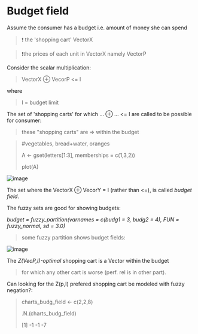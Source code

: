 # Budget field

Assume the consumer has a budget i.e. amount of money she can spend

> ❗ the 'shopping cart' VectorX

> ❗the prices of each unit in VectorX namely VectorP

Consider the scalar multiplication:

> VectorX ⊕ VecorP <= I

where

> I = budget limit

The set of 'shopping carts' for which ... ⊕ ... <= I are called to be possible for consumer:

> these "shopping carts" are => within the budget

> #vegetables, bread+water, oranges
> 
> A <- gset(letters[1:3], memberships = c(1,3,2))
> 
> plot(A)

![image](https://github.com/user-attachments/assets/8a17cf9c-ea16-4bae-b38c-e37a89e73f70)


The set where the VectorX ⊕ VecorY = I (rather than <=), is called *budget field*.

The fuzzy sets are good for showing budgets:

*budget = fuzzy_partition(varnames = c(budg1 = 3, budg2 = 4), FUN = fuzzy_normal, sd = 3.0)*

> some fuzzy partition shows budget fields:

![image](https://github.com/jacekturek/fuzyecon/assets/62720909/c45da371-3361-4be9-8f79-ef3141fbd09a)

The *Z(VecP,I)-optimal* shopping cart is a Vector within the budget
> for which any other cart is worse (perf. rel is in other part).

Can looking for the Z(p,I) prefered shopping cart be modeled with fuzzy negation?:

> charts_budg_field <- c(2,2,8)
> 
> .N.(charts_budg_field)
> 
> [1] -1 -1 -7

